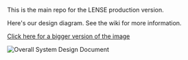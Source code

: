 This is the main repo for the LENSE production version.

Here's our design diagram. See the wiki for more information.

[Click here for a bigger version of the image](http://keenon.github.io/lense-service-platform/design-drawing-separate.png)

![Overall System Design Document](http://keenon.github.io/lense-service-platform/design-drawing-separate.png)
